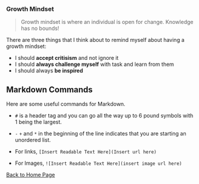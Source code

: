 ### Growth Mindset

> Growth mindset is where an individual is open for change. Knowledge has no bounds!

There are three things that I think about to remind myself about having a growth mindset:

* I should **accept critisism** and not ignore it
* I should **always challenge myself** with task and learn from them
* I should always **be inspired**

## Markdown Commands

Here are some useful commands for Markdown.

- `#` is a header tag and you can go all the way up to 6 pound symbols with 1 being the largest.

- `-` `+` and `*` in the beginning of the line indicates that you are starting an unordered list.

- For links, `[Insert Readable Text Here](Insert url here)`

- For Images, `![Insert Readable Text Here](insert image url here)`

[Back to Home Page](README.md)